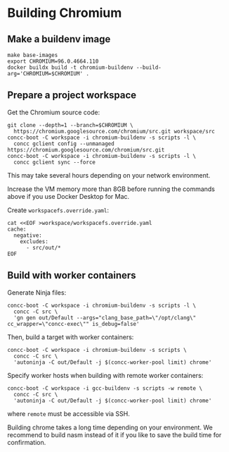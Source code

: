 # Building Chromium

## Make a buildenv image

```shell
make base-images
export CHROMIUM=96.0.4664.110
docker buildx build -t chromium-buildenv --build-arg='CHROMIUM=$CHROMIUM' .
```

## Prepare a project workspace

Get the Chromium source code:

```shell
git clone --depth=1 --branch=$CHROMIUM \
  https://chromium.googlesource.com/chromium/src.git workspace/src
concc-boot -C workspace -i chromium-buildenv -s scripts -l \
  concc gclient config --unmanaged https://chromium.googlesource.com/chromium/src.git
concc-boot -C workspace -i chromium-buildenv -s scripts -l \
  concc gclient sync --force
```

This may take several hours depending on your network environment.

Increase the VM memory more than 8GB before running the commands above if you
use Docker Desktop for Mac.

Create `workspacefs.override.yaml`:

```shell
cat <<EOF >workspace/workspacefs.override.yaml
cache:
  negative:
    excludes:
      - src/out/*
EOF
```

## Build with worker containers

Generate Ninja files:

```shell
concc-boot -C workspace -i chromium-buildenv -s scripts -l \
  concc -C src \
  'gn gen out/Default --args="clang_base_path=\"/opt/clang\" cc_wrapper=\"concc-exec\"" is_debug=false'
```

Then, build a target with worker containers:

```shell
concc-boot -C workspace -i chromium-buildenv -s scripts \
  concc -C src \
  'autoninja -C out/Default -j $(concc-worker-pool limit) chrome'
```

Specify worker hosts when building with remote worker containers:

```shell
concc-boot -C workspace -i gcc-buildenv -s scripts -w remote \
  concc -C src \
  'autoninja -C out/Default -j $(concc-worker-pool limit) chrome'
```

where `remote` must be accessible via SSH.

Building chrome takes a long time depending on your environment.  We recommend
to build nasm instead of it if you like to save the build time for confirmation.
